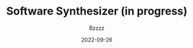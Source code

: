 ---
layout: post
title: "Software Synthesizer (in progress)"
subtitle: Bzzzz
# background: /assets/media/space_weather_vortexes.png
date: 2022-09-26
---